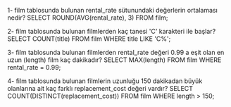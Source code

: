 1- film tablosunda bulunan rental_rate sütunundaki değerlerin ortalaması nedir?
SELECT ROUND(AVG(rental_rate), 3) FROM film;

2- film tablosunda bulunan filmlerden kaç tanesi 'C' karakteri ile başlar?
SELECT COUNT(title) FROM film
WHERE title LIKE 'C%';

3- film tablosunda bulunan filmlerden rental_rate değeri 0.99 a eşit olan en uzun (length) film kaç dakikadır?
SELECT MAX(length) FROM film
WHERE rental_rate = 0.99;

4- film tablosunda bulunan filmlerin uzunluğu 150 dakikadan büyük olanlarına ait kaç farklı replacement_cost değeri vardır?
SELECT COUNT(DISTINCT(replacement_cost)) FROM film
WHERE length > 150;
